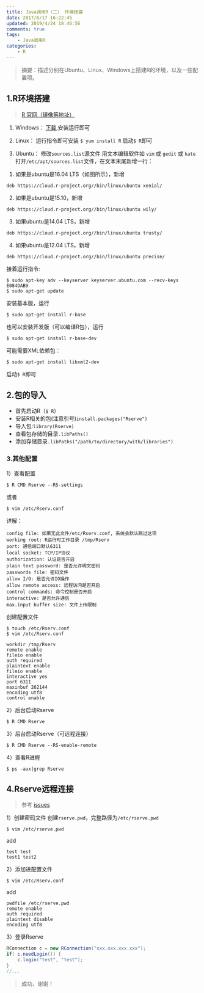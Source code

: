 ```yaml
---
title: Java调用R（二） 环境搭建
date: 2017/6/17 16:22:45
updated: 2019/4/24 18:46:56
comments: true
tags: 
    - Java调用R
categories: 
    - R
---
```


> 摘要：描述分别在Ubuntu、Linux、Windows上搭建R的环境，以及一些配置项。

## 1.R环境搭建
> [R 官网（镜像等地址）](https://www.r-project.org/)

1) Windows：
[下载](https://mirrors.tuna.tsinghua.edu.cn/CRAN/),安装运行即可

2) Linux：
运行指令即可安装 `$ yum install R`
启动`$ R`即可

3) Ubuntu：
修改`sources.list`源文件
用文本编辑软件如 `vim` 或 `gedit` 或 `kate` 打开`/etc/apt/sources.list`文件，在文本末尾新增一行：

1. 如果是ubuntu是16.04 LTS（如图所示），新增
```plain
deb https://cloud.r-project.org//bin/linux/ubuntu xenial/
```

2. 如果是ubuntu是15.10，新增
```plain
deb https://cloud.r-project.org//bin/linux/ubuntu wily/
```

3. 如果ubuntu是14.04 LTS，新增
```plain
deb https://cloud.r-project.org//bin/linux/ubuntu trusty/
```

4. 如果ubuntu是12.04 LTS，新增
```plain
deb https://cloud.r-project.org//bin/linux/ubuntu precise/
```

接着运行指令:
```shell
$ sudo apt-key adv --keyserver keyserver.ubuntu.com --recv-keys E084DAB9
$ sudo apt-get update
```

安装基本版，运行
```shell
$ sudo apt-get install r-base
```

也可以安装开发版（可以编译R包），运行
```shell
$ sudo apt-get install r-base-dev
```

可能需要XML依赖包：
```shell
$ sudo apt-get install libxml2-dev
```

启动`$ R`即可

## 2.包的导入
- 首先启动R（`$ R`）
- 安装R相关的包(注意引号)`install.packages("Rserve")`
- 导入包:`library(Rserve)`
- 查看包存储的目录`.libPaths()`
- 添加存储目录`.libPaths("/path/to/directory/with/libraries")`

### 3.其他配置
1）查看配置
```shell
$ R CMD Rserve --RS-settings
```
或者
```shell
$ vim /etc/Rserv.conf
```
详解：
```text
config file: 如果无此文件/etc/Rserv.conf, 系统会默认跳过这项
working root: R运行时工作目录 /tmp/Rserv
port: 通信端口默认6311
local socket: TCP/IP协议
authorization: 认证是否开启
plain text password: 是否允许明文密码
passwords file: 密码文件
allow I/O: 是否允许IO操作
allow remote access: 远程访问是否开启
control commands: 命令控制是否开启
interactive: 是否允许通信
max.input buffer size: 文件上传限制
```
创建配置文件
```shell
$ touch /etc/Rserv.conf
$ vim /etc/Rserv.conf
```
```text
workdir /tmp/Rserv
remote enable
fileio enable
auth required
plaintext enable
fileio enable
interactive yes
port 6311
maxinbuf 262144
encoding utf8
control enable
```

2）后台启动Rserve
```shell
$ R CMD Rserve
```

3）后台启动Rserve（可远程连接）
```shell
$ R CMD Rserve --RS-enable-remote
```

4）查看R进程
```shell
$ ps -aux|grep Rserve
```
## 4.Rserve远程连接
> 参考 [issues](https://github.com/virtualstaticvoid/heroku-buildpack-r/issues/28)

1）创建密码文件
创建`rserve.pwd`，完整路径为`/etc/rserve.pwd`
```shell
$ vim /etc/rserve.pwd
```
add
```text
test test
test1 test2
```

2）添加进配置文件
```shell
$ vim /etc/Rserv.conf
```
add
```text
pwdfile /etc/rserve.pwd
remote enable
auth required
plaintext disable
encoding utf8
```

3）登录Rserve
```java
RConnection c = new RConnection("xxx.xxx.xxx.xxx");
if( c.needLogin()) {
	c.login("test", "test");
}
//...
```

> 成功，谢谢！